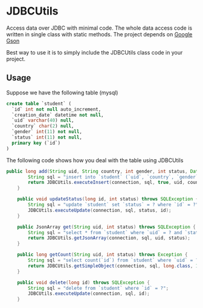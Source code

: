 # JDBCUtils

Access data over JDBC with minimal code. The whole data access code is written in single class with static methods.
The project depends on [Google Gson](http://mvnrepository.com/artifact/com.google.code.gson/gson/2.5)

Best way to use it is to simply include the JDBCUtils class code in your project.

## Usage
Suppose we have the following table (mysql)

```sql
create table `student` (
  `id` int not null auto_increment,
  `creation_date` datetime not null,
  `uid` varchar(40) null,
  `country` char(2) null,
  `gender` int(11) not null,
  `status` int(11) not null,
  primary key (`id`)
)
```

The following code shows how you deal with the table using JDBCUtils

```java
public long add(String uid, String country, int gender, int status, Date creationDate) throws SQLException {
        String sql = "insert into `student` (`uid`, `country`, `gender`, `status`, `creation_date`) values (?, ?, ?, ?, ?)";
        return JDBCUtils.executeInsert(connection, sql, true, uid, country, gender, status, creationDate);
    }

    public void updateStatus(long id, int status) throws SQLException {
        String sql = "update `student` set `status` = ? where `id` = ?";
        JDBCUtils.executeUpdate(connection, sql, status, id);
    }

    public JsonArray get(String uid, int status) throws SQLException {
        String sql = "select * from `student` where `uid` = ? and `status` = ?";
        return JDBCUtils.getJsonArray(connection, sql, uid, status);
    }

    public long getCount(String uid, int status) throws Exception {
        String sql = "select count(`id`) from `student` where `uid` = ? and `status` = ?";
        return JDBCUtils.getSimpleObject(connection, sql, long.class, 1, uid, status);
    }

    public void delete(long id) throws SQLException {
        String sql = "delete from `student` where `id` = ?";
        JDBCUtils.executeUpdate(connection, sql, id);
    }
```






